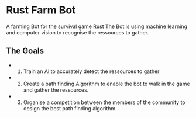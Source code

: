 # Rust Farm Bot

A farming Bot for the survival game [Rust](https://rust.facepunch.com/)
The Bot is using machine learning and computer vision to recognise the ressources to gather.

## The Goals

- 1) Train an Ai to accurately detect the ressources to gather
- 2) Create a path finding Algorithm to enable the bot to walk in the game and gather the ressources.
- 3) Organise a competition between the members of the community to design the best path finding algorithm.

